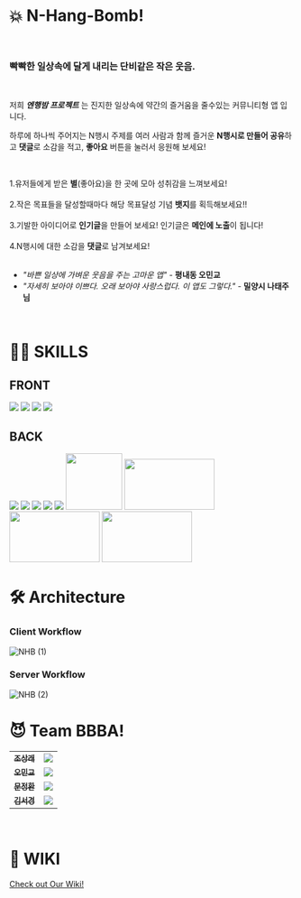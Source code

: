 # 💥 N-Hang-Bomb!
<br>

### 빡빡한 일상속에 달게 내리는 단비같은 작은 웃음.

<br> 

저희 **_엔행밤 프로젝트_** 는 진지한 일상속에 약간의 즐거움을 줄수있는 커뮤니티형 앱 입니다.<br>

하루에 하나씩 주어지는 N행시 주제를 여러 사람과 함께 즐거운 **N행시로 만들어 공유**하고 **댓글**로 소감을 적고, **좋아요** 버튼을 눌러서 응원해 보세요!

<br>

1.유저들에게 받은 **별**(좋아요)을 한 곳에 모아 성취감을 느껴보세요!
<br>
<br>
2.작은 목표들을 달성할때마다 해당 목표달성 기념 **뱃지**를 획득해보세요!!
<br>
<br>
3.기발한 아이디어로 **인기글**을 만들어 보세요! 인기글은 **메인에 노출**이 됩니다! <br><br>
4.N행시에 대한 소감을 **댓글**로 남겨보세요!<br>
<br>

* _"바쁜 일상에 가벼운 웃음을 주는 고마운 앱"_ - **평내동 오민교** 
* _"자세히 보아야 이쁘다. 오래 보아야 사랑스럽다. 이 앱도 그렇다."_ - **밀양시 나태주님**
<br>

# 🧙‍♂️ SKILLS
## FRONT
<img src="https://img.shields.io/badge/TypeScript-007ACC?style=for-the-badge&logo=typescript&logoColor=white"/>
<img src="https://img.shields.io/badge/React-20232A?style=for-the-badge&logo=react&logoColor=61DAFB"/>
<img src="https://img.shields.io/badge/CSS-239120?&style=for-the-badge&logo=css3&logoColor=white"/>
<img src="https://img.shields.io/badge/Redux-593D88?style=for-the-badge&logo=redux&logoColor=white"/>

## BACK
<img src="https://img.shields.io/badge/TypeScript-007ACC?style=for-the-badge&logo=typescript&logoColor=white"/>
<img src="https://img.shields.io/badge/Node.js-43853D?style=for-the-badge&logo=node.js&logoColor=white"/>
<img src="https://img.shields.io/badge/Express.js-404D59?style=for-the-badge"/>
<img src="https://img.shields.io/badge/MySQL-00000F?style=for-the-badge&logo=mysql&logoColor=white"/>
<img src="https://img.shields.io/badge/Amazon_AWS-232F3E?style=for-the-badge&logo=amazon-aws&logoColor=white"/>
<img width=100 height=100 src="https://user-images.githubusercontent.com/74767120/115989494-9fb7e180-a5f9-11eb-9e0b-69dfe6896e68.png" />
<img width=160 height=90 src="https://user-images.githubusercontent.com/74767120/115989496-a0e90e80-a5f9-11eb-9575-dfe0f9000f7e.png" />
<img width=160 height=90 src=https://user-images.githubusercontent.com/74767120/115989497-a181a500-a5f9-11eb-900b-87ddb7289314.jpeg />
<img width=160 height=90 src=https://user-images.githubusercontent.com/74767120/115989499-a2b2d200-a5f9-11eb-868f-ccab9de91cd4.jpeg />

# 🛠️ Architecture
### Client Workflow
![NHB (1)](https://user-images.githubusercontent.com/67426853/113650913-ff426180-96cb-11eb-98a8-6b6ddab9642f.jpg)


### Server Workflow
![NHB (2)](https://user-images.githubusercontent.com/74767120/115688673-5156d880-a396-11eb-8669-74fcc63b0396.png)


# 😈 Team BBBA!
<table>
  <tbody>
    <tr>
      <td align="center">
        <a href="https://github.com/Sangrae-Cho">
          <sub>
            <b>조상래</b>
          </sub>
        </a>
        <br>
      </td>
      <td>
        <img src="https://img.shields.io/badge/-Full--Stack-9cf"/>
      </td>
    </tr>
    <tr>
      <td align="center">
        <a href="#">
          <sub>
            <b>오민교</b>
          </sub>
        </a>
        <br>
      </td>
      <td>
      <img src="https://img.shields.io/badge/-Front--End-red"/>
      </td>
    </tr>
    <tr>
      <td align="center">
        <a href="#">
          <sub>
            <b>문정환</b>
          </sub>
        </a>
        <br>
      </td>
      <td>
       <img src="https://img.shields.io/badge/-Front--End-red"/>
      </td>
    </tr>
    <tr>
      <td align="center">
        <a href="https://github.com/riley909">
          <sub>
            <b>김서경</b>
          </sub>
        </a>
        <br>
      </td>
      <td>
       <img src="https://img.shields.io/badge/-Front--End-red"/>
      </td>
    </tr>
  </tbody>
  </table>
<br>

# 📔 WIKI
[Check out Our Wiki!](https://github.com/codestates/nhb-server/wiki)
